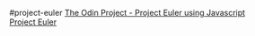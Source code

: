 #project-euler 
<a href="http://www.theodinproject.com/web-development-101/javascript-basics">The Odin Project - Project Euler 
using Javascript</a><br>
<a href="https://projecteuler.net/">Project Euler</a>
